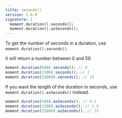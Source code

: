 ```yaml
---
title: seconds()
version: 1.6.0
signature: |
  moment.duration().seconds();
  moment.duration().asSeconds();
---
```



To get the number of seconds in a duration, use `moment.duration().seconds()`.

It will return a number between 0 and 59.

```javascript
moment.duration(500).seconds(); // 0
moment.duration(1500).seconds(); // 1
moment.duration(15000).seconds(); // 15
```

If you want the length of the duration in seconds, use `moment.duration().asSeconds()` instead.

```javascript
moment.duration(500).asSeconds(); // 0.5
moment.duration(1500).asSeconds(); // 1.5
moment.duration(15000).asSeconds(); // 15
```
